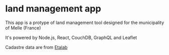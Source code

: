 # land management app

This app is a protype of land management tool designed for the municipality of Melle (France)

It's powered by Node.js, React, CouchDB, GraphQL and Leaflet

Cadastre data are from [Etalab](https://cadastre.data.gouv.fr/datasets/cadastre-etalab)
